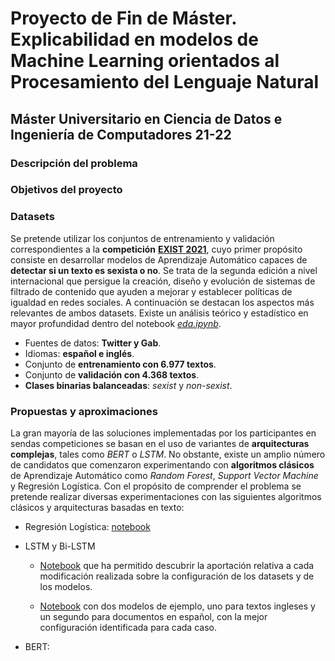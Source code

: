 # Proyecto de Fin de Máster. Explicabilidad en modelos de Machine Learning orientados al Procesamiento del Lenguaje Natural

## Máster Universitario en Ciencia de Datos e Ingeniería de Computadores 21-22

### Descripción del problema

### Objetivos del proyecto

### Datasets

Se pretende utilizar los conjuntos de entrenamiento y validación correspondientes a la **competición** [**EXIST 2021**](http://nlp.uned.es/exist2021/), cuyo primer propósito consiste en desarrollar modelos de Aprendizaje Automático capaces de **detectar si un texto es sexista o no**. Se trata de la segunda edición a nivel internacional que persigue la creación, diseño y evolución de sistemas de filtrado de contenido que ayuden a mejorar y establecer políticas de igualdad en redes sociales. A continuación se destacan los aspectos más relevantes de ambos datasets. Existe un análisis teórico y estadístico en mayor profundidad dentro del notebook [*eda.ipynb*](https://github.com/lidiasm/DATCOM-TFM/blob/main/notebooks/eda.ipynb).

* Fuentes de datos: **Twitter y Gab**.
* Idiomas: **español e inglés**.
* Conjunto de **entrenamiento con 6.977 textos**.
* Conjunto de **validación con 4.368 textos**.
* **Clases binarias balanceadas**: *sexist* y *non-sexist*.

### Propuestas y aproximaciones

La gran mayoría de las soluciones implementadas por los participantes en sendas competiciones se basan en el uso de variantes de **arquitecturas complejas**, tales como *BERT* o *LSTM*. No obstante, existe un amplio número de candidatos que comenzaron experimentando con **algoritmos clásicos** de Aprendizaje Automático como *Random Forest*, *Support Vector Machine* y Regresión Logística. Con el propósito de comprender el problema se pretende realizar diversas experimentaciones con las siguientes algoritmos clásicos y arquitecturas basadas en texto:

* Regresión Logística: [notebook](https://github.com/lidiasm/DATCOM-TFM/blob/main/notebooks/lr_models.ipynb)

* LSTM y Bi-LSTM

    * [Notebook](https://github.com/lidiasm/DATCOM-TFM/blob/main/notebooks/run_lstm_experiments.ipynb) que ha permitido descubrir la aportación relativa a cada modificación realizada sobre la configuración de los datasets y de los modelos.

    * [Notebook](https://github.com/lidiasm/DATCOM-TFM/blob/main/notebooks/lstm_models.ipynb) con dos modelos de ejemplo, uno para textos ingleses y un segundo para documentos en español, con la mejor configuración identificada para cada caso.

* BERT: 